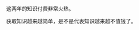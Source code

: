 ﻿---
Title: 知识还值钱吗
date: 2021-08-21
draft: true
Tags: ["知识","价值"]
categories: ["essay"]

---

这两年的知识付费非常火热。

获取知识越来越简单，是不是代表知识越来越不值钱了。

